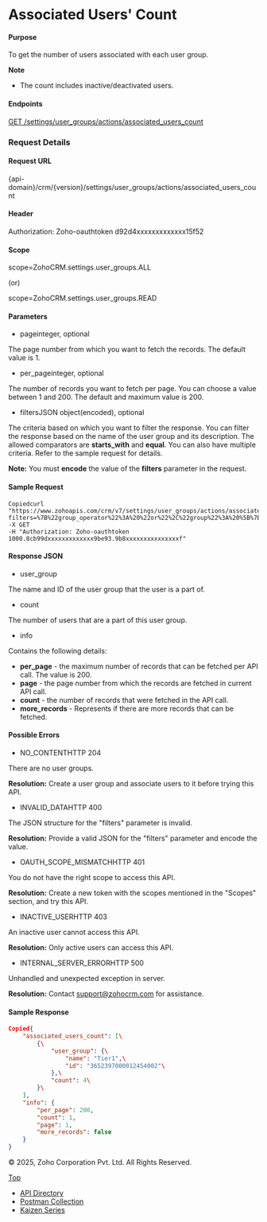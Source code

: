 
# Associated Users' Count

#### Purpose

To get the number of users associated with each user group.

**Note**

- The count includes inactive/deactivated users.


#### Endpoints

[GET /settings/user\_groups/actions/associated\_users\_count](https://www.zoho.com/crm/developer/docs/api/v7/associated-user-count-user-group.html)

### Request Details

#### Request URL

{api-domain}/crm/{version}/settings/user\_groups/actions/associated\_users\_count

#### Header

Authorization: Zoho-oauthtoken d92d4xxxxxxxxxxxxx15f52

#### Scope

scope=ZohoCRM.settings.user\_groups.ALL

(or)

scope=ZohoCRM.settings.user\_groups.READ

#### Parameters

- pageinteger, optional



The page number from which you want to fetch the records. The default value is 1.

- per\_pageinteger, optional



The number of records you want to fetch per page. You can choose a value between 1 and 200. The default and maximum value is 200.

- filtersJSON object(encoded), optional



The criteria based on which you want to filter the response. You can filter the response based on the name of the user group and its description. The allowed comparators are **starts\_with** and **equal**. You can also have multiple criteria. Refer to the sample request for details.

**Note:** You must **encode** the value of the **filters** parameter in the request.


#### Sample Request

``` curl
Copiedcurl "https://www.zohoapis.com/crm/v7/settings/user_groups/actions/associated_users_count?filters=%7B%22group_operator%22%3A%20%22or%22%2C%22group%22%3A%20%5B%7B%22field%22%3A%20%7B%22api_name%22%3A%20%22name%22%7D%2C%22comparator%22%3A%20%22equal%22%2C%22value%22%3A%20%22Tier1%22%7D%2C%7B%22field%22%3A%20%7B%22api_name%22%3A%20%22name%22%7D%2C%22comparator%22%3A%20%22equal%22%2C%22value%22%3A%20%22Tier2%22%7D%5D%7D"
-X GET
-H "Authorization: Zoho-oauthtoken 1000.8cb99dxxxxxxxxxxxxx9be93.9b8xxxxxxxxxxxxxxxf"
```

#### Response JSON

- user\_group



The name and ID of the user group that the user is a part of.

- count



The number of users that are a part of this user group.

- info



Contains the following details:



- **per\_page** \- the maximum number of records that can be fetched per API call. The value is 200.
- **page** \- the page number from which the records are fetched in current API call.
- **count** \- the number of records that were fetched in the API call.
- **more\_records** \- Represents if there are more records that can be fetched.

#### Possible Errors

- NO\_CONTENTHTTP 204



There are no user groups.

**Resolution:** Create a user group and associate users to it before trying this API.

- INVALID\_DATAHTTP 400



The JSON structure for the "filters" parameter is invalid.

**Resolution:** Provide a valid JSON for the "filters" parameter and encode the value.

- OAUTH\_SCOPE\_MISMATCHHTTP 401



You do not have the right scope to access this API.

**Resolution:** Create a new token with the scopes mentioned in the "Scopes" section, and try this API.

- INACTIVE\_USERHTTP 403



An inactive user cannot access this API.

**Resolution:** Only active users can access this API.

- INTERNAL\_SERVER\_ERRORHTTP 500



Unhandled and unexpected exception in server.

**Resolution:** Contact support@zohocrm.com for assistance.


#### Sample Response

``` json
Copied{
    "associated_users_count": [\
        {\
            "user_group": {\
                "name": "Tier1",\
                "id": "3652397000012454002"\
            },\
            "count": 4\
        }\
    ],
    "info": {
        "per_page": 200,
        "count": 1,
        "page": 1,
        "more_records": false
    }
}
```

© 2025, Zoho Corporation Pvt. Ltd. All Rights Reserved.

[Top](https://www.zoho.com/crm/developer/docs/api/v7/associated-user-count-user-group.html#top)

- [API Directory](https://www.zoho.com/crm/developer/docs/api-directory.html?source_from=qlink_)
- [Postman Collection](https://www.postman.com/zohocrmdevelopers/workspace/zoho-crm-developers/overview?source_from=qlink_)
- [Kaizen Series](https://www.zoho.com/crm/developer/docs/kaizen-series-directory.html?source_from=qlink_)